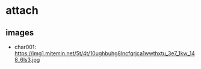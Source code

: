 # attach

## images

- char001: https://img1.mitemin.net/5t/4t/10ughbuhg8lncfqrjca1wwthxtu_3e7_1kw_148_6ls3.jpg

